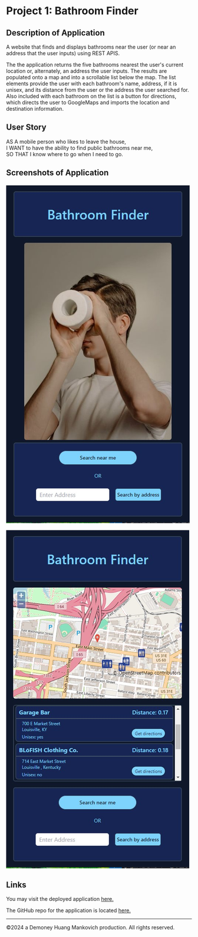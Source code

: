 # Project 1: Bathroom Finder

## Description of Application

A website that finds and displays bathrooms near the user (or near an address that the user inputs) using REST APIS. 

The the application returns the five bathrooms nearest the user's current location or, alternately, an address the user inputs. The results are populated onto a map and into a scrollable list below the map. The list elements provide the user with each bathroom's name, address, if it is unisex, and its distance from the user or the address the user searched for. Also included with each bathroom on the list is a button for directions, which directs the user to GoogleMaps and imports the location and destination information. 

## User Story

AS A mobile person who likes to leave the house,\
I WANT to have the ability to find public bathrooms near me,\
SO THAT I know where to go when I need to go.

## Screenshots of Application

![Screenshot of landing page.](./assets/images/README%20images/Screenshot_landing-page.jpg)

![Screenshot of page displaying results.](./assets/images/README%20images/Screenshot_results-page.jpg)

## Links

You may visit the deployed application [here.](https://dmoneybags.github.io/project-1-Bathroom-Finder/)

The GitHub repo for the application is located [here.](https://github.com/dmoneybags/project-1-Bathroom-Finder)

---

&copy;2024 a Demoney Huang Mankovich production. All rights reserved. 